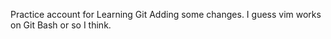 Practice account for Learning Git
Adding some changes.
I guess vim works on Git Bash or so I think.
